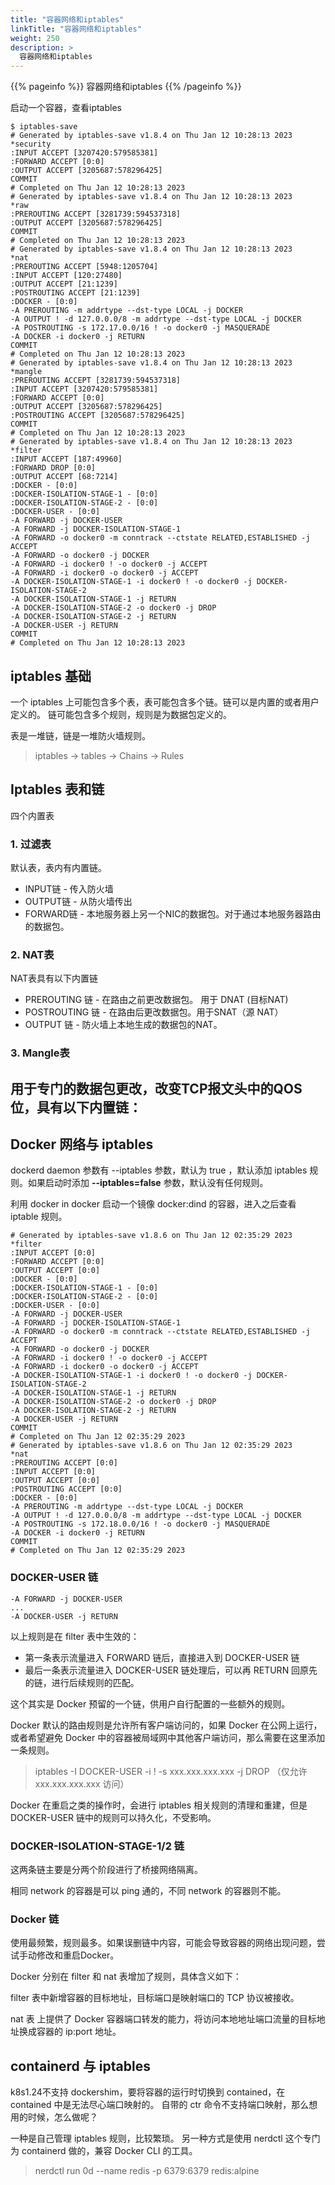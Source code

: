 ```yaml
---
title: "容器网络和iptables"
linkTitle: "容器网络和iptables"
weight: 250
description: >
  容器网络和iptables
---
```


{{% pageinfo %}}
容器网络和iptables
{{% /pageinfo %}}




启动一个容器，查看iptables
```
$ iptables-save
# Generated by iptables-save v1.8.4 on Thu Jan 12 10:28:13 2023
*security
:INPUT ACCEPT [3207420:579585381]
:FORWARD ACCEPT [0:0]
:OUTPUT ACCEPT [3205687:578296425]
COMMIT
# Completed on Thu Jan 12 10:28:13 2023
# Generated by iptables-save v1.8.4 on Thu Jan 12 10:28:13 2023
*raw
:PREROUTING ACCEPT [3281739:594537318]
:OUTPUT ACCEPT [3205687:578296425]
COMMIT
# Completed on Thu Jan 12 10:28:13 2023
# Generated by iptables-save v1.8.4 on Thu Jan 12 10:28:13 2023
*nat
:PREROUTING ACCEPT [5948:1205704]
:INPUT ACCEPT [120:27480]
:OUTPUT ACCEPT [21:1239]
:POSTROUTING ACCEPT [21:1239]
:DOCKER - [0:0]
-A PREROUTING -m addrtype --dst-type LOCAL -j DOCKER
-A OUTPUT ! -d 127.0.0.0/8 -m addrtype --dst-type LOCAL -j DOCKER
-A POSTROUTING -s 172.17.0.0/16 ! -o docker0 -j MASQUERADE
-A DOCKER -i docker0 -j RETURN
COMMIT
# Completed on Thu Jan 12 10:28:13 2023
# Generated by iptables-save v1.8.4 on Thu Jan 12 10:28:13 2023
*mangle
:PREROUTING ACCEPT [3281739:594537318]
:INPUT ACCEPT [3207420:579585381]
:FORWARD ACCEPT [0:0]
:OUTPUT ACCEPT [3205687:578296425]
:POSTROUTING ACCEPT [3205687:578296425]
COMMIT
# Completed on Thu Jan 12 10:28:13 2023
# Generated by iptables-save v1.8.4 on Thu Jan 12 10:28:13 2023
*filter
:INPUT ACCEPT [187:49960]
:FORWARD DROP [0:0]
:OUTPUT ACCEPT [68:7214]
:DOCKER - [0:0]
:DOCKER-ISOLATION-STAGE-1 - [0:0]
:DOCKER-ISOLATION-STAGE-2 - [0:0]
:DOCKER-USER - [0:0]
-A FORWARD -j DOCKER-USER
-A FORWARD -j DOCKER-ISOLATION-STAGE-1
-A FORWARD -o docker0 -m conntrack --ctstate RELATED,ESTABLISHED -j ACCEPT
-A FORWARD -o docker0 -j DOCKER
-A FORWARD -i docker0 ! -o docker0 -j ACCEPT
-A FORWARD -i docker0 -o docker0 -j ACCEPT
-A DOCKER-ISOLATION-STAGE-1 -i docker0 ! -o docker0 -j DOCKER-ISOLATION-STAGE-2
-A DOCKER-ISOLATION-STAGE-1 -j RETURN
-A DOCKER-ISOLATION-STAGE-2 -o docker0 -j DROP
-A DOCKER-ISOLATION-STAGE-2 -j RETURN
-A DOCKER-USER -j RETURN
COMMIT
# Completed on Thu Jan 12 10:28:13 2023
```

## iptables 基础

一个 iptables 上可能包含多个表，表可能包含多个链。链可以是内置的或者用户定义的。
链可能包含多个规则，规则是为数据包定义的。

表是一堆链，链是一堆防火墙规则。

> iptables -> tables -> Chains -> Rules


## Iptables 表和链
四个内置表

### 1. 过滤表
默认表，表内有内置链。
- INPUT链 - 传入防火墙
- OUTPUT链 - 从防火墙传出
- FORWARD链 - 本地服务器上另一个NIC的数据包。对于通过本地服务器路由的数据包。

### 2. NAT表
NAT表具有以下内置链
- PREROUTING 链 - 在路由之前更改数据包。 用于 DNAT (目标NAT)
- POSTROUTING 链 - 在路由后更改数据包。用于SNAT（源 NAT）
- OUTPUT 链 - 防火墙上本地生成的数据包的NAT。

### 3. Mangle表
用于专门的数据包更改，改变TCP报文头中的QOS位，具有以下内置链：
- 

## Docker 网络与 iptables
dockerd daemon 参数有 --iptables 参数，默认为 true ，默认添加 iptables 规则。如果启动时添加 **--iptables=false** 参数，默认没有任何规则。

利用 docker in docker 启动一个镜像 docker:dind 的容器，进入之后查看 iptable 规则。

```
# Generated by iptables-save v1.8.6 on Thu Jan 12 02:35:29 2023
*filter
:INPUT ACCEPT [0:0]
:FORWARD ACCEPT [0:0]
:OUTPUT ACCEPT [0:0]
:DOCKER - [0:0]
:DOCKER-ISOLATION-STAGE-1 - [0:0]
:DOCKER-ISOLATION-STAGE-2 - [0:0]
:DOCKER-USER - [0:0]
-A FORWARD -j DOCKER-USER
-A FORWARD -j DOCKER-ISOLATION-STAGE-1
-A FORWARD -o docker0 -m conntrack --ctstate RELATED,ESTABLISHED -j ACCEPT
-A FORWARD -o docker0 -j DOCKER
-A FORWARD -i docker0 ! -o docker0 -j ACCEPT
-A FORWARD -i docker0 -o docker0 -j ACCEPT
-A DOCKER-ISOLATION-STAGE-1 -i docker0 ! -o docker0 -j DOCKER-ISOLATION-STAGE-2
-A DOCKER-ISOLATION-STAGE-1 -j RETURN
-A DOCKER-ISOLATION-STAGE-2 -o docker0 -j DROP
-A DOCKER-ISOLATION-STAGE-2 -j RETURN
-A DOCKER-USER -j RETURN
COMMIT
# Completed on Thu Jan 12 02:35:29 2023
# Generated by iptables-save v1.8.6 on Thu Jan 12 02:35:29 2023
*nat
:PREROUTING ACCEPT [0:0]
:INPUT ACCEPT [0:0]
:OUTPUT ACCEPT [0:0]
:POSTROUTING ACCEPT [0:0]
:DOCKER - [0:0]
-A PREROUTING -m addrtype --dst-type LOCAL -j DOCKER
-A OUTPUT ! -d 127.0.0.0/8 -m addrtype --dst-type LOCAL -j DOCKER
-A POSTROUTING -s 172.18.0.0/16 ! -o docker0 -j MASQUERADE
-A DOCKER -i docker0 -j RETURN
COMMIT
# Completed on Thu Jan 12 02:35:29 2023
```

### DOCKER-USER 链

```
-A FORWARD -j DOCKER-USER
...
-A DOCKER-USER -j RETURN
```
以上规则是在 filter 表中生效的：
- 第一条表示流量进入 FORWARD 链后，直接进入到 DOCKER-USER 链
- 最后一条表示流量进入 DOCKER-USER 链处理后，可以再 RETURN 回原先的链，进行后续规则的匹配。

这个其实是 Docker 预留的一个链，供用户自行配置的一些额外的规则。


Docker 默认的路由规则是允许所有客户端访问的，如果 Docker 在公网上运行，或者希望避免 Docker 中的容器被局域网中其他客户端访问，那么需要在这里添加一条规则。

> iptables -I DOCKER-USER -i <net interface> ! -s xxx.xxx.xxx.xxx -j DROP （仅允许 xxx.xxx.xxx.xxx 访问）


Docker 在重启之类的操作时，会进行 iptables 相关规则的清理和重建，但是 DOCKER-USER 链中的规则可以持久化，不受影响。


### DOCKER-ISOLATION-STAGE-1/2 链
这两条链主要是分两个阶段进行了桥接网络隔离。

相同 network 的容器是可以 ping 通的，不同 network 的容器则不能。

### Docker 链
使用最频繁，规则最多。如果误删链中内容，可能会导致容器的网络出现问题，尝试手动修改和重启Docker。

Docker 分别在 filter 和 nat 表增加了规则，具体含义如下：

filter 表中新增容器的目标地址，目标端口是映射端口的 TCP 协议被接收。

nat 表 上提供了 Docker 容器端口转发的能力，将访问本地地址端口流量的目标地址换成容器的 ip:port 地址。

## containerd 与 iptables
k8s1.24不支持 dockershim，要将容器的运行时切换到 contained，在 contained 中是无法尽心端口映射的。
自带的 ctr 命令不支持端口映射，那么想用的时候，怎么做呢？

一种是自己管理 iptables 规则，比较繁琐。
另一种方式是使用 nerdctl 这个专门为 containerd 做的，兼容 Docker CLI 的工具。

> nerdctl run  0d --name redis -p 6379:6379 redis:alpine


